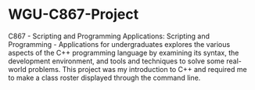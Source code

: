 # WGU-C867-Project
C867 - Scripting and Programming Applications: Scripting and Programming - Applications for undergraduates explores the various aspects of the C++ programming language by examining its syntax, the development environment, and tools and techniques to solve some real-world problems. This project was my introduction to C++ and required me to make a class roster displayed through the command line.
